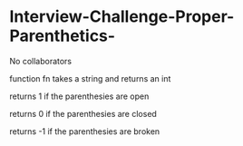 # Interview-Challenge-Proper-Parenthetics-

No collaborators

function fn takes a string and returns an int



returns 1 if the parenthesies are open

returns 0 if the parenthesies are closed

returns -1 if the parenthesies are broken